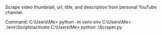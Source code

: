 Scrape video thumbnail, url, title, and description from personal YouTube channel.

Command:
C:\Users\Me> python -m venv env
C:\Users\Me> .\env\Scripts\activate
C:\Users\Me> python .\Scraper.py